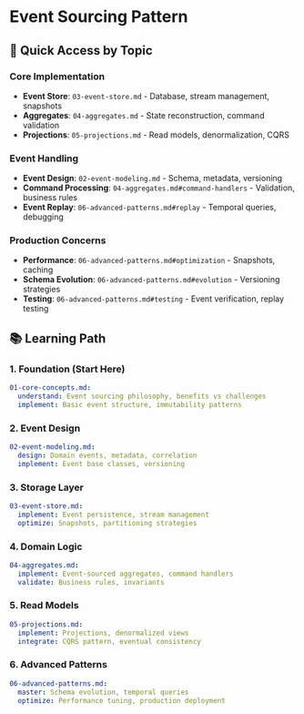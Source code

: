 # Event Sourcing Pattern

## 🎯 Quick Access by Topic

### Core Implementation
- **Event Store**: `03-event-store.md` - Database, stream management, snapshots
- **Aggregates**: `04-aggregates.md` - State reconstruction, command validation
- **Projections**: `05-projections.md` - Read models, denormalization, CQRS

### Event Handling
- **Event Design**: `02-event-modeling.md` - Schema, metadata, versioning
- **Command Processing**: `04-aggregates.md#command-handlers` - Validation, business rules
- **Event Replay**: `06-advanced-patterns.md#replay` - Temporal queries, debugging

### Production Concerns
- **Performance**: `06-advanced-patterns.md#optimization` - Snapshots, caching
- **Schema Evolution**: `06-advanced-patterns.md#evolution` - Versioning strategies
- **Testing**: `06-advanced-patterns.md#testing` - Event verification, replay testing

## 📚 Learning Path

### 1. Foundation (Start Here)
```yaml
01-core-concepts.md:
  understand: Event sourcing philosophy, benefits vs challenges
  implement: Basic event structure, immutability patterns
```

### 2. Event Design
```yaml
02-event-modeling.md:
  design: Domain events, metadata, correlation
  implement: Event base classes, versioning
```

### 3. Storage Layer
```yaml
03-event-store.md:
  implement: Event persistence, stream management
  optimize: Snapshots, partitioning strategies
```

### 4. Domain Logic
```yaml
04-aggregates.md:
  implement: Event-sourced aggregates, command handlers
  validate: Business rules, invariants
```

### 5. Read Models
```yaml
05-projections.md:
  implement: Projections, denormalized views
  integrate: CQRS pattern, eventual consistency
```

### 6. Advanced Patterns
```yaml
06-advanced-patterns.md:
  master: Schema evolution, temporal queries
  optimize: Performance tuning, production deployment
```